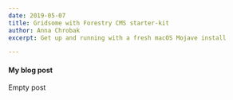 ```yaml
---
date: 2019-05-07
title: Gridsome with Forestry CMS starter-kit
author: Anna Chrobak
excerpt: Get up and running with a fresh macOS Mojave install

---
```

#### My blog post

Empty post